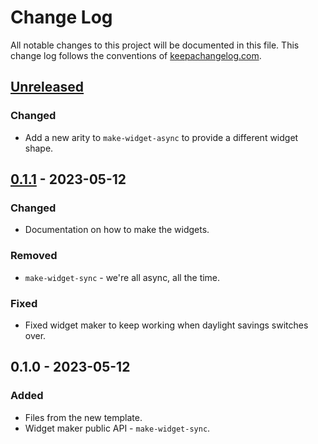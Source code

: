 # Change Log
All notable changes to this project will be documented in this file. This change log follows the conventions of [keepachangelog.com](http://keepachangelog.com/).

## [Unreleased]
### Changed
- Add a new arity to `make-widget-async` to provide a different widget shape.

## [0.1.1] - 2023-05-12
### Changed
- Documentation on how to make the widgets.

### Removed
- `make-widget-sync` - we're all async, all the time.

### Fixed
- Fixed widget maker to keep working when daylight savings switches over.

## 0.1.0 - 2023-05-12
### Added
- Files from the new template.
- Widget maker public API - `make-widget-sync`.

[Unreleased]: https://sourcehost.site/your-name/desafio-clojure/compare/0.1.1...HEAD
[0.1.1]: https://sourcehost.site/your-name/desafio-clojure/compare/0.1.0...0.1.1

